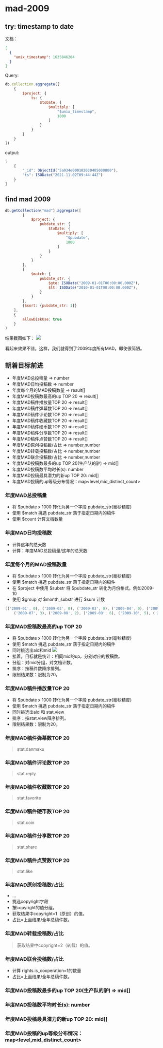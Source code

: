 # mad-2009

## try: timestamp to date

文档：

```json
[
  {
    "unix_timestamp": 1635846284
  }
]
```

Query:

```js
db.collection.aggregate([
    {
        $project: {
            ts: {
                $toDate: {
                    $multiply: [
                        "$unix_timestamp",
                        1000
                    ]
                }
            }
        }
    }
])
```

output:

```js
[
    {
        "_id": ObjectId("5a934e000102030405000000"),
        "ts": ISODate("2021-11-02T09:44:44Z")
    }
]
```

## find mad 2009

```js
db.getCollection("mad").aggregate([
        {
            $project: {
                pubdate_str: {
                    $toDate: {
                        $multiply: [
                            "$pubdate",
                            1000
                        ]
                    }
                }
            }
        },
        {
            $match: {
                pubdate_str: {
                    $gte: ISODate("2009-01-01T00:00:00.000Z"),
                    $lt: ISODate("2010-01-01T00:00:00.000Z"),
                }
            }
        },
        {$sort: {pubdate_str: 1}}
    ],
    {
        allowDiskUse: true
    }
)
```

结果截图如下：
![](./assets/filter_mad_2009.png)

看起来效果不错。这样，我们就得到了2009年度所有MAD，即使很简陋。

## 朝着目标前进

- 年度MAD总投稿量 => number
- 年度MAD日均投稿数 => number
- 年度每个月的MAD投稿数量 => result[]
- 年度MAD投稿数最高的up TOP 20 => result[]
- 年度MAD稿件播放量TOP 20 => result[]
- 年度MAD稿件弹幕数TOP 20 => result[]
- 年度MAD稿件评论数TOP 20 => result[]
- 年度MAD稿件收藏数TOP 20 => result[]
- 年度MAD稿件硬币数TOP 20 => result[]
- 年度MAD稿件分享数TOP 20 => result[]
- 年度MAD稿件点赞数TOP 20 => result[]
- 年度MAD原创投稿数/占比 => number,number
- 年度MAD转载投稿数/占比 => number,number
- 年度MAD联合投稿数/占比 => number,number
- 年度MAD投稿数最多的up TOP 20(生产队的驴) => mid[]
- 年度MAD投稿数平均时长(s): number
- 年度MAD投稿最具潜力的新up TOP 20: mid[]
- 年度MAD投稿的up等级分布情况：map<level,mid_distinct_count>

### 年度MAD总投稿量

- 将 $pubdate x 1000 转化为另一个字段 pubdate_str(毫秒精度)
- 使用 $match 挑选 pubdate_str 落于指定日期内的稿件
- 使用 $count 计算文档数量

### 年度MAD日均投稿数

- 计算这年的总天数
- 计算：年度MAD总投稿量/这年的总天数

### 年度每个月的MAD投稿数量

- 将 $pubdate x 1000 转化为另一个字段 pubdate_str(毫秒精度)
- 使用 $match 挑选 pubdate_str 落于指定日期内的稿件
- 在 $project 中使用 $substr 将 $pubdate_str 转化为月份格式。例如2009-10
- 使用 $group 对 $month_substr 进行 $sum 计数

```js
[('2009-01', 0), ('2009-02', 0), ('2009-03', 0), ('2009-04', 0), ('2009-05', 0), ('2009-06', 0),
    ('2009-07', 3), ('2009-08', 2), ('2009-09', 6), ('2009-10', 5), ('2009-11', 4), ('2009-12', 3)]
```

### 年度MAD投稿数最高的up TOP 20

- 将 $pubdate x 1000 转化为另一个字段 pubdate_str(毫秒精度)
- 使用 $match 挑选 pubdate_str 落于指定日期内的稿件
- 同时挑选出aid和mid
  ![](./assets/pubdate-aid-mid.png)
- 接着，目标就是统计：相同mid的up，分别对应的投稿数。
- 分组：对mid分组，对文档计数。
- 排序：按稿件数降序排列。
- 限制结果数：限制为20。

### 年度MAD稿件播放量TOP 20

- 将 $pubdate x 1000 转化为另一个字段 pubdate_str(毫秒精度)
- 使用 $match 挑选 pubdate_str 落于指定日期内的稿件
- 同时挑选出aid 和 stat.view
- 排序：按stat.view降序排列。
- 限制结果数：限制为20。

### 年度MAD稿件弹幕数TOP 20

> stat.danmaku

### 年度MAD稿件评论数TOP 20

> stat.reply

### 年度MAD稿件收藏数TOP 20

> stat.favorite

### 年度MAD稿件硬币数TOP 20

> stat.coin

### 年度MAD稿件分享数TOP 20

> stat.share

### 年度MAD稿件点赞数TOP 20

> stat.like

### 年度MAD原创投稿数/占比

- ...
- 挑选copyright字段
- 按copyright的值分组。
- 获取结果中copyright=1（原创）的值。
- 占比=上面结果/全年总稿件数。

### 年度MAD转载投稿数/占比

> 获取结果中copyright=2（转载）的值。

### 年度MAD联合投稿数/占比

- 计算 rights.is_cooperation=1的数量
- 占比=上面结果/全年总稿件数。

### 年度MAD投稿数最多的up TOP 20(生产队的驴) => mid[]

### 年度MAD投稿数平均时长(s): number

### 年度MAD投稿最具潜力的新up TOP 20: mid[]

### 年度MAD投稿的up等级分布情况：map<level,mid_distinct_count>